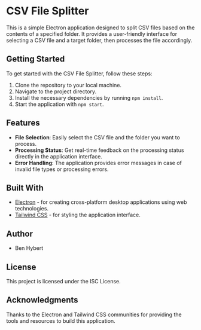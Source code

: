 # CSV File Splitter

This is a simple Electron application designed to split CSV files based on the contents of a specified folder. It provides a user-friendly interface for selecting a CSV file and a target folder, then processes the file accordingly.

## Getting Started

To get started with the CSV File Splitter, follow these steps:

1. Clone the repository to your local machine.
2. Navigate to the project directory.
3. Install the necessary dependencies by running `npm install`.
4. Start the application with `npm start`.

## Features

- **File Selection**: Easily select the CSV file and the folder you want to process.
- **Processing Status**: Get real-time feedback on the processing status directly in the application interface.
- **Error Handling**: The application provides error messages in case of invalid file types or processing errors.

## Built With

- [Electron](https://www.electronjs.org/) - for creating cross-platform desktop applications using web technologies.
- [Tailwind CSS](https://tailwindcss.com/) - for styling the application interface.

## Author

- Ben Hybert

## License

This project is licensed under the ISC License.

## Acknowledgments

Thanks to the Electron and Tailwind CSS communities for providing the tools and resources to build this application.
